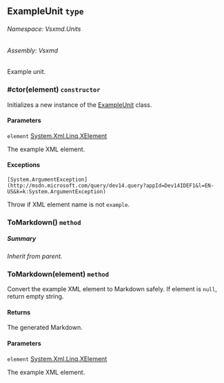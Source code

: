 <a name='T-Vsxmd-Units-ExampleUnit'></a>
## ExampleUnit `type`

###### Namespace:  Vsxmd.Units

###### Assembly:  Vsxmd

Example unit.

<a name='M-Vsxmd-Units-ExampleUnit-#ctor-System-Xml-Linq-XElement-'></a>
### #ctor(element) `constructor`

Initializes a new instance of the [ExampleUnit](/Vsxmd.Units.ExampleUnit.md/#T-Vsxmd-Units-ExampleUnit) class.

#### Parameters

`element`  [System.Xml.Linq.XElement](http://msdn.microsoft.com/query/dev14.query?appId=Dev14IDEF1&l=EN-US&k=k:System.Xml.Linq.XElement)  

The example XML element.

#### Exceptions

`[System.ArgumentException](http://msdn.microsoft.com/query/dev14.query?appId=Dev14IDEF1&l=EN-US&k=k:System.ArgumentException)`  

Throw if XML element name is not `example`.

<a name='M-Vsxmd-Units-ExampleUnit-ToMarkdown'></a>
### ToMarkdown() `method`

##### Summary

*Inherit from parent.*

<a name='M-Vsxmd-Units-ExampleUnit-ToMarkdown-System-Xml-Linq-XElement-'></a>
### ToMarkdown(element) `method`

Convert the example XML element to Markdown safely.
If element is `null`, return empty string.

#### Returns





The generated Markdown.

#### Parameters

`element`  [System.Xml.Linq.XElement](http://msdn.microsoft.com/query/dev14.query?appId=Dev14IDEF1&l=EN-US&k=k:System.Xml.Linq.XElement)  

The example XML element.
